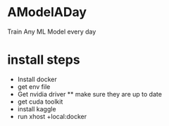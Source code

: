 # AModelADay
Train Any ML Model every day


# install steps
* Install docker
* get env file
* Get nvidia driver
** make sure they are up to date
* get cuda toolkit 
* install kaggle
* run xhost +local:docker
